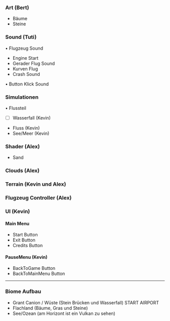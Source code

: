 ### Art (Bert)

- Bäume
- Steine


### Sound (Tuti)

• Flugzeug Sound

- Engine Start
- Gerader Flug Sound
- Kurven Flug
- Crash Sound

• Button Klick Sound

### Simulationen

• Flussteil 
- [ ] Wasserfall (Kevin)
- Fluss (Kevin) 
- See/Meer (Kevin)

### Shader (Alex)
- Sand

### Clouds (Alex)

### Terrain (Kevin und Alex)

### Flugzeug Controller (Alex)

### UI (Kevin)

#### Main Menu
- Start Button
- Exit Button
- Credits Button

#### PauseMenu (Kevin)
- BackToGame Button
- BackToMainMenu Button

______________________________________________________________________

### Biome Aufbau
- Grant Canion / Wüste (Stein Brücken und Wasserfall) START AIRPORT
- Flachland (Bäume, Gras und Steine)
- See/Ozean (am Horizont ist ein Vulkan zu sehen)
